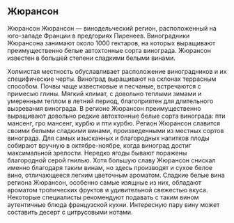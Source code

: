 ## Жюрансон 

Жюрансон
Жюрансон — винодельческий регион, расположенный на юго-западе Франции в предгориях Пиренеев. Виноградники Жюрансона занимают около 1000 гектаров, на которых выращивают преимущественно белые автохтонные сорта винограда. Жюрансон известен в большей степени сладкими белыми винами.


Холмистая местность обуславливает расположение виноградников и их специфические черты. Виноград выращивают на склонах террасным способом. Почвы чаще известковые и песчаные, встречаются с примесью глины. Мягкий климат, с довольно теплыми зимами и умеренным теплом в летний период, благоприятен для длительного вызревания винограда. 
В регионе Жюрансон преимущественно выращивают довольно редкие автохтонные белые сорта винограда: пти мансенг, гро мансенг, курбю и пти курбю. 
Регион Жюрансон славится своими белыми сладкими винами, произведенными из местных сортов винограда. Для самых изысканных и благородных напитков плоды собирают вручную в октябре-ноябре, когда виноград достиг максимальной зрелости. Нередко ягоды бывают поражены благородной серой гнилью. Хотя большую славу Жюрансон снискал именно благодаря таким винам, но здесь производят и сухое белое вино, отличающееся легким цветочным ароматом.
Сладкие белые вина региона Жюрансон, особенно самые изящные из них, обладают ароматом тропических фруктов и удивительной свежестью вкуса. Некоторые специалисты рекомендуют подавать с таким вином аутентичные блюда французской кухни. Интересную пару вину может составить десерт с цитрусовыми нотами.
